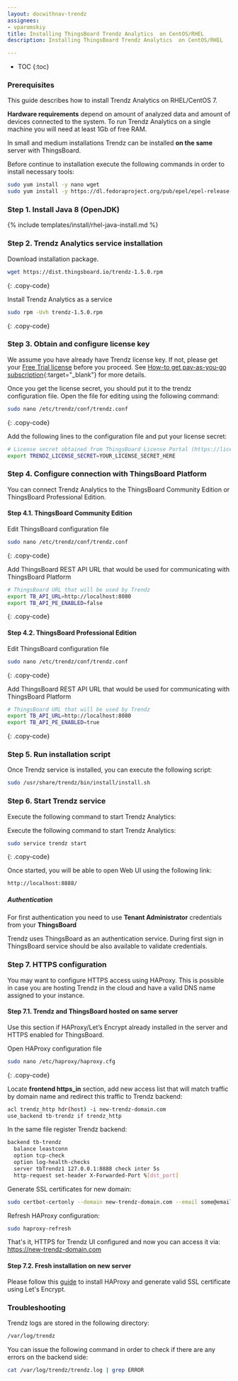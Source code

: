 ```yaml
---
layout: docwithnav-trendz
assignees:
- vparomskiy
title: Installing ThingsBoard Trendz Analytics  on CentOS/RHEL
description: Installing ThingsBoard Trendz Analytics  on CentOS/RHEL

---
```


* TOC
{:toc}

### Prerequisites

This guide describes how to install Trendz Analytics on RHEL/CentOS 7. 

**Hardware requirements** depend on amount of analyzed data and amount of devices connected to the system. 
To run Trendz Analytics on a single machine you will need at least 1Gb of free RAM.

In small and medium installations Trendz can be installed **on the same** server with ThingsBoard.

Before continue to installation execute the following commands in order to install necessary tools:

```bash
sudo yum install -y nano wget
sudo yum install -y https://dl.fedoraproject.org/pub/epel/epel-release-latest-7.noarch.rpm
```

### Step 1. Install Java 8 (OpenJDK) 

{% include templates/install/rhel-java-install.md %}

### Step 2. Trendz Analytics service installation

Download installation package.

```bash
wget https://dist.thingsboard.io/trendz-1.5.0.rpm
```
{: .copy-code}

Install Trendz Analytics as a service

```bash
sudo rpm -Uvh trendz-1.5.0.rpm
```
{: .copy-code}

### Step 3. Obtain and configure license key 

We assume you have already have Trendz license key. If not, please get your [Free Trial license](/pricing/?active=trendz) before you proceed.
See [How-to get pay-as-you-go subscription](https://www.youtube.com/watch?v=dK-QDFGxWek){:target="_blank"} for more details.

Once you get the license secret, you should put it to the trendz configuration file. 
Open the file for editing using the following command:

```bash 
sudo nano /etc/trendz/conf/trendz.conf
``` 
{: .copy-code}

Add the following lines to the configuration file and put your license secret:

```bash
# License secret obtained from ThingsBoard License Portal (https://license.thingsboard.io)
export TRENDZ_LICENSE_SECRET=YOUR_LICENSE_SECRET_HERE
```

### Step 4. Configure connection with ThingsBoard Platform

You can connect Trendz Analytics to the ThingsBoard Community Edition or ThingsBoard Professional Edition.

#### Step 4.1. ThingsBoard Community Edition

Edit ThingsBoard configuration file
```bash 
sudo nano /etc/trendz/conf/trendz.conf
``` 
{: .copy-code}

Add ThingsBoard REST API URL that would be used for communicating with ThingsBoard Platform

```bash
# ThingsBoard URL that will be used by Trendz
export TB_API_URL=http://localhost:8080
export TB_API_PE_ENABLED=false
```
{: .copy-code}


#### Step 4.2. ThingsBoard Professional Edition

Edit ThingsBoard configuration file
```bash 
sudo nano /etc/trendz/conf/trendz.conf
``` 
{: .copy-code}

Add ThingsBoard REST API URL that would be used for communicating with ThingsBoard Platform

```bash
# ThingsBoard URL that will be used by Trendz
export TB_API_URL=http://localhost:8080
export TB_API_PE_ENABLED=true
```
{: .copy-code}

### Step 5. Run installation script

Once Trendz service is installed, you can execute the following script:

```bash
sudo /usr/share/trendz/bin/install/install.sh
``` 

### Step 6. Start Trendz service

Execute the following command to start Trendz Analytics:

Execute the following command to start Trendz Analytics:

```bash
sudo service trendz start
```
{: .copy-code}
 
Once started, you will be able to open Web UI using the following link:

```bash
http://localhost:8888/
```

##### Authentication

For first authentication you need to use **Tenant Administrator** credentials from your **ThingsBoard**

Trendz uses ThingsBoard as an authentication service. During first sign in ThingsBoard service should be also available 
to validate credentials.

### Step 7. HTTPS configuration

You may want to configure HTTPS access using HAProxy. 
This is possible in case you are hosting Trendz in the cloud and have a valid DNS name assigned to your instance.

#### Step 7.1. Trendz and ThingsBoard hosted on same server

Use this section if HAProxy/Let’s Encrypt already installed in the server and HTTPS enabled for ThingsBoard.

Open HAProxy configuration file
```bash
sudo nano /etc/haproxy/haproxy.cfg
```
{: .copy-code}

Locate **frontend https_in** section, add new access list that will match traffic by domain name and redirect this traffic to Trendz backend:
```bash
acl trendz_http hdr(host) -i new-trendz-domain.com
use_backend tb-trendz if trendz_http
```

In the same file register Trendz backend:
```bash
backend tb-trendz
  balance leastconn
  option tcp-check
  option log-health-checks
  server tbTrendz1 127.0.0.1:8888 check inter 5s
  http-request set-header X-Forwarded-Port %[dst_port]
```

Generate SSL certificates for new domain:
```bash
sudo certbot-certonly --domain new-trendz-domain.com --email some@email.io
```

Refresh HAProxy configuration:
```bash
sudo haproxy-refresh
```

That's it, HTTPS for Trendz UI configured and now you can access it via:
https://new-trendz-domain.com


#### Step 7.2. Fresh installation on new server

Please follow this [guide](/docs/user-guide/install/pe/add-haproxy-ubuntu) to install HAProxy and generate valid SSL certificate using Let's Encrypt.

### Troubleshooting

Trendz logs are stored in the following directory:
 
```bash
/var/log/trendz
```

You can issue the following command in order to check if there are any errors on the backend side:
 
```bash
cat /var/log/trendz/trendz.log | grep ERROR
```
